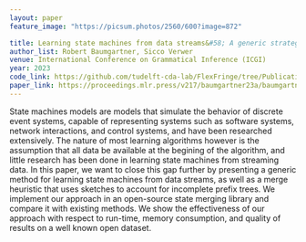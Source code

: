 ```yaml
---
layout: paper
feature_image: "https://picsum.photos/2560/600?image=872"

title: Learning state machines from data streams&#58; A generic strategy and an improved heuristic
author_list: Robert Baumgartner, Sicco Verwer
venue: International Conference on Grammatical Inference (ICGI)
year: 2023
code_link: https://github.com/tudelft-cda-lab/FlexFringe/tree/Publications/CSS_and_streaming
paper_link: https://proceedings.mlr.press/v217/baumgartner23a/baumgartner23a.pdf
---
```


State machines models are models that simulate the behavior of discrete event systems, capable of representing systems such as software systems, network interactions, and control systems, and have been researched extensively. The nature of most learning algorithms however is the assumption that all data be available at the begining of the algorithm, and little research has been done in learning state machines from streaming data. In this paper, we want to close this gap further by presenting a generic method for learning state machines from data streams, as well as a merge heuristic that uses sketches to account for incomplete prefix trees. We implement our approach in an open-source state merging library and compare it with existing methods. We show the effectiveness of our approach with respect to run-time, memory consumption, and quality of results on a well known open dataset.
